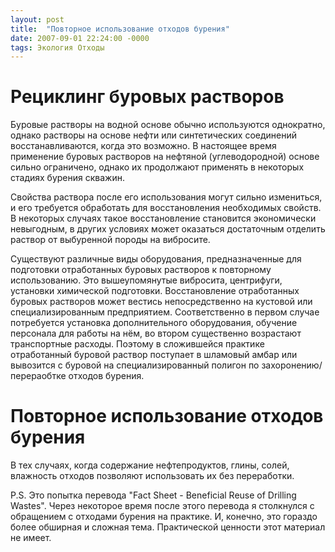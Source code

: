 ```yaml
---
layout: post
title:  "Повторное использование отходов бурения"
date: 2007-09-01 22:24:00 -0000
tags: Экология Отходы
---
```


# Рециклинг буровых растворов

Буровые растворы на водной основе обычно используются однократно, однако растворы на основе нефти или синтетических соединений восстанавливаются, когда это возможно. В настоящее время применение буровых растворов на нефтяной (углеводородной) основе сильно ограничено, однако их продолжают применять в некоторых стадиях бурения скважин.

Свойства раствора после его использования могут сильно измениться, и его требуется обработать для восстановления необходимых свойств. В некоторых случаях такое восстановление становится экономически невыгодным, в других условиях может оказаться достаточным отделить раствор от выбуренной породы на вибросите.

Существуют различные виды оборудования, предназначенные для подготовки отработанных буровых растворов к повторному использованию. Это вышеупомянутые вибросита, центрифуги, установки химической подготовки. Восстановление отработанных буровых растворов может вестись непосредственно на кустовой или специализированным предприятием. Соответственно в первом случае потребуется установка дополнительного оборудования, обучение персонала для работы на нём, во втором существенно возрастают транспортные расходы. Поэтому в сложившейся практике отработанный буровой раствор поступает в шламовый амбар или вывозится с буровой на специализированный полигон по захоронению/перераобтке отходов бурения.

# Повторное использование отходов бурения

В тех случаях, когда содержание нефтепродуктов, глины, солей, влажность отходов позволяют использовать их без переработки. 

P.S. Это попытка перевода "Fact Sheet - Beneficial Reuse of Drilling Wastes". Через некоторое время после этого перевода я столкнулся с обращением с отходами бурения на практике. И, конечно, это гораздо более обширная и сложная тема. Практической ценности этот материал не имеет.